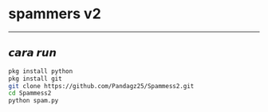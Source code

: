 # spammers v2 
---
## 𝙘𝙖𝙧𝙖 𝙧𝙪𝙣 
```bash
pkg install python
pkg install git
git clone https://github.com/Pandagz25/Spammess2.git
cd Spammess2
python spam.py
